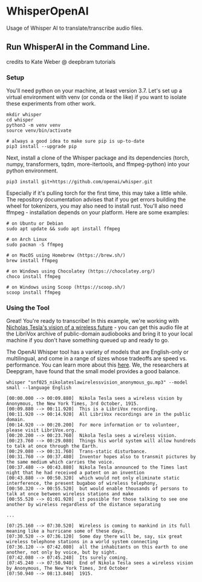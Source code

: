 # WhisperOpenAI
Usage of Whisper AI to translate/transcribe audio files.

<h2> Run WhisperAI in the Command Line. </h2>
credits to Kate Weber @ deepbram tutorials


<h3> Setup </h3>

You'll need python on your machine, at least version 3.7. Let's set up a virtual environment with venv (or conda or the like) if you want to isolate these experiments from other work.

```
mkdir whisper
cd whisper
python3 -m venv venv
source venv/bin/activate

# always a good idea to make sure pip is up-to-date
pip3 install --upgrade pip

```

Next, install a clone of the Whisper package and its dependencies (torch, numpy, transformers, tqdm, more-itertools, and ffmpeg-python) into your python environment.

```
pip3 install git+https://github.com/openai/whisper.git 
```

Especially if it's pulling torch for the first time, this may take a little while. The repository documentation advises that if you get errors building the wheel for tokenizers, you may also need to install rust. You'll also need ffmpeg - installation depends on your platform. Here are some examples:

```
# on Ubuntu or Debian
sudo apt update && sudo apt install ffmpeg

# on Arch Linux
sudo pacman -S ffmpeg

# on MacOS using Homebrew (https://brew.sh/)
brew install ffmpeg

# on Windows using Chocolatey (https://chocolatey.org/)
choco install ffmpeg

# on Windows using Scoop (https://scoop.sh/)
scoop install ffmpeg
``` 

<h3> Using the Tool </h3>

Great! You're ready to transcribe! In this example, we're working with [Nicholas Tesla's vision of a wireless future](https://ia800604.us.archive.org/1/items/nonfiction025_librivox/snf025_nikolateslawirelessvision_anonymous_gu.mp3) - you can get this audio file at the LibriVox archive of public-domain audiobooks and bring it to your local machine if you don't have something queued up and ready to go.

The OpenAI Whisper tool has a variety of models that are English-only or multilingual, and come in a range of sizes whose tradeoffs are speed vs. performance. You can learn more about this [here](https://github.com/openai/whisper#available-models-and-languages). We, the researchers at Deepgram, have found that the small model provides a good balance.

``` 
whisper "snf025_nikolateslawirelessvision_anonymous_gu.mp3" --model small --language English
```

```
[00:00.000 --> 00:09.880]  Nikola Tesla sees a wireless vision by Anonymous, the New York Times, 3rd October, 1915.
[00:09.880 --> 00:11.920]  This is a LibriVox recording.
[00:11.920 --> 00:14.920]  All LibriVox recordings are in the public domain.
[00:14.920 --> 00:20.200]  For more information or to volunteer, please visit LibriVox.org.
[00:20.200 --> 00:23.760]  Nikola Tesla sees a wireless vision.
[00:23.760 --> 00:29.080]  Things his world system will allow hundreds to talk at once through the Earth.
[00:29.080 --> 00:31.760]  Trans-static disturbance.
[00:31.760 --> 00:37.480]  Inventor hopes also to transmit pictures by the same medium which carries the voice.
[00:37.480 --> 00:43.880]  Nikola Tesla announced to the Times last night that he had received a patent on an invention
[00:43.880 --> 00:50.320]  which would not only eliminate static interference, the present bugaboo of wireless telephony,
[00:50.320 --> 00:55.520]  but would enable thousands of persons to talk at once between wireless stations and make
[00:55.520 --> 01:01.920]  it possible for those talking to see one another by wireless regardless of the distance separating

...

[07:25.160 --> 07:30.520]  Wireless is coming to mankind in its full meaning like a hurricane some of these days.
[07:30.520 --> 07:36.120]  Some day there will be, say, six great wireless telephone stations in a world system connecting
[07:36.120 --> 07:42.080]  all the inhabitants on this earth to one another, not only by voice, but by sight.
[07:42.080 --> 07:45.240]  Its surely coming.
[07:45.240 --> 07:50.940]  End of Nikola Tesla sees a wireless vision by Anonymous, The New York Times, 3rd October
[07:50.940 --> 08:13.840]  1915.
```

